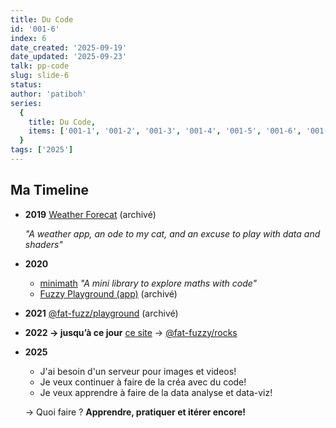 ```yaml
---
title: Du Code
id: '001-6'
index: 6
date_created: '2025-09-19'
date_updated: '2025-09-23'
talk: pp-code
slug: slide-6
status: 
author: 'patiboh'
series:
  {
    title: Du Code,
    items: ['001-1', '001-2', '001-3', '001-4', '001-5', '001-6', '001-7', '001-8'],
  }
tags: ['2025']
---
```



## Ma Timeline

- **2019** [Weather Forecat](https://github.com/patiboh/weatherforecat) (archivé)

  _"A weather app, an ode to my cat, and an excuse to play with data and shaders"_
- **2020**
  - [minimath](https://github.com/patiboh/minimath) _"A mini library to explore maths with code"_
  - [Fuzzy Playground (app)](https://fuzzy-playground.vercel.app/) (archivé)
- **2021** [@fat-fuzz/playground](https://github.com/fat-fuzzy/playground) (archivé)
- **2022 → jusqu’à ce jour** [ce site](https://rocks.pages.dev) → [@fat-fuzzy/rocks](https://github.com/fat-fuzzy/rocks)
- **2025**
  - J'ai besoin d'un serveur pour images et videos!
  - Je veux continuer à faire de la créa avec du code!
  - Je veux apprendre à faire de la data analyse et data-viz!

  → Quoi faire ? **Apprendre, pratiquer et itérer encore!**
